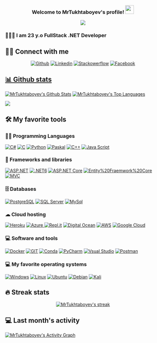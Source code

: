 <h3 align="center">
    Welcome to MrTukhtaboyev's profile!
    <img src="https://media.giphy.com/media/hvRJCLFzcasrR4ia7z/giphy.gif" width="28">
</h3>
<!--ANIMATED WELCOME TEXT -->
<p align="center">
    <a href="https://github.com/MrTukhtaboyev/readme-typing-svg">
        <img
                src="https://readme-typing-svg.herokuapp.com/?lines=Software%20Engineer;More%20than%20a%20year%20of%20experience;Always%20learning%20new%20things;%20A%20Self-confidence%20and%20self-motivated&center=true&width=380&height=45"></a>
</p>


### 👨🏻‍💻 I am 23 y.o FullStack .NET Developer

## 🙋‍♂️ Connect with me

<!-- Badges template - https://github.com/MrTukhtaboyev -->
<p align="center">
    <a href="https://github.com/MrTukhtaboyev">
        <img alt="Github"
             src="https://img.shields.io/badge/GitHub-100000?style=for-the-badge&logo=github&logoColor=white"></a>
    <a href="https://www.linkedin.com/in/mukhammadkarim-tukhtaboev/">
        <img alt="Linkedin"
             src="https://img.shields.io/badge/LinkedIn-0077B5?style=for-the-badge&logo=linkedin&logoColor=white"></a>
    <a href="https://stackoverflow.com/users/17122298/mukhammadkarim-tukhtaboev">
        <img alt="Stackowerflow"
             src="https://img.shields.io/badge/Stack_Overflow-FE7A16?style=for-the-badge&logo=stack-overflow&logoColor=white"></a>
    <a href="https://www.facebook.com/muhammadkarim.toxtaboyev.7">
        <img alt="Facebook"
             src="https://img.shields.io/badge/Facebook-1877F2?style=for-the-badge&logo=facebook&logoColor=white"></a>
    <a href="https://www.facebook.com/profile.php?id=100068970307814">
</p>


## 📊 Github stats
<p>
    <a align="center" href="https://github-readme-stats.vercel.app/api?username=MrTukhtaboyev&show_icons=true&count_private=true&theme=react&hide_border=true&bg_color=1F222E&title_color=F85D7F&icon_color=F8D866"><img alt="MrTukhtaboyev's Github Stats"
                    src="https://github-readme-stats.vercel.app/api?username=MrTukhtaboyev&show_icons=true&count_private=true&theme=react&hide_border=true&bg_color=1F222E&title_color=F85D7F&icon_color=F8D866" /></a>
  <a align="center" href="https://denvercoder1-github-readme-stats.vercel.app/api/top-langs/?username=MrTukhtaboyev&langs_count=8&layout=compact&theme=react&hide_border=true&bg_color=1F222E&title_color=F85D7F&icon_color=F8D866">
    <img alt="MrTukhtaboyev's Top Languages" src="https://denvercoder1-github-readme-stats.vercel.app/api/top-langs/?username=MrTukhtaboyev&langs_count=8&layout=compact&theme=react&hide_border=true&bg_color=1F222E&title_color=F85D7F&icon_color=F8D866" /></a>
</p>

<p>
  <a align="center" href="https://github.com/ryo-ma/github-profile-trophy">
    <img src="https://github-profile-trophy.vercel.app/?username=MrTukhtaboyev&theme=monokai&column=8&no-frame=true&no-bg=true">
  </a>
</p>


## 🛠️ My favorite tools

### 👨‍💻 Programming Languages

<p>
    <a href="#">
        <img alt="C#"
             src="https://img.shields.io/badge/csharp-%2300599C.svg?style=for-the-badge&logo=csharp&logoColor=white"></a>
    <a href="#">
        <img alt="C"
             src="https://img.shields.io/badge/c-%2300599C.svg?style=for-the-badge&logo=c&logoColor=white"/></a>
    <a href="#">
        <img alt="Python"
             src="https://img.shields.io/badge/Python-ED8B00?style=for-the-badge&logo=python&logoColor=white"/></a>
    <a href="#">
        <img alt="Paskal"
             src="https://img.shields.io/badge/Paskal-ED8B00?style=for-the-badge&logo=paskal&logoColor=white"/></a>
    <a href="#">
        <img alt="C++"
             src="https://img.shields.io/badge/Cpp-ED8B00?style=for-the-badge&logo=Cpp&logoColor=white"/></a>
    <a href="#">
        <img alt="Java Script"
             src="https://img.shields.io/badge/javascript-ED8B00?style=for-the-badge&logo=javascript&logoColor=white"/></a>
</p>


### 🧰 Frameworks and libraries

<p>
    <a href="#">
        <img alt="ASP.NET"
             src="https://img.shields.io/badge/ASP.NET-%23013243.svg?style=for-the-badge&logo=ASP.NET&logoColor=white"></a>
    <a href="#">
        <img alt=".NET6"
             src="https://img.shields.io/badge/.NET6-%23150458.svg?style=for-the-badge&logo=.NET6&logoColor=white"></a>
    <a href="#">
        <img alt="ASP.NET Core"
             src="https://img.shields.io/badge/ASP.NET CORE-%23EE4C2C.svg?style=for-the-badge&logo=ASP.NET Core&logoColor=white"/></a>
    <a href="#">
        <img alt="Entity%20Fraemwork%20Core"
             src="https://img.shields.io/badge/Entity%20Fraemwork-092E20?style=for-the-badge&logo=Entity%20Fraemwork&logoColor=green"></a>
    <a href="#">
        <img alt="MVC"
             src="https://img.shields.io/badge/MVC-43B02A?style=for-the-badge&logo=MVC&logoColor=white"/></a>
</p>

### 🗄️ Databases

<p>
    <a href="#">
        <img alt="PostgreSQL"
             src="https://img.shields.io/badge/PostgreSQL-316192?style=for-the-badge&logo=postgresql&logoColor=white"/></a>
    <a href="#">
        <img alt="SQL Server"
             src="https://img.shields.io/badge/SQL-07405E?style=for-the-badge&logo=sql&logoColor=white"/></a>
    <a href="#">
        <img alt="MySql"
             src="https://img.shields.io/badge/MySql-F80000?style=for-the-badge&logo=mysql&logoColor=black"/></a>
</p>

### ☁ Cloud hosting
<p>
    <a href="#">
        <img alt="Heroku"
             src="https://img.shields.io/badge/heroku-%23430098.svg?style=for-the-badge&logo=heroku&logoColor=white"/></a>
    <a href="#">
        <img alt="Azure"
             src="https://img.shields.io/badge/azure-%230072C6.svg?style=for-the-badge&logo=azure-devops&logoColor=white"/>
    </a>
    <a href="#">
        <img alt="Repl.it"
             src="https://img.shields.io/badge/Repl.it-%230D101E.svg?style=for-the-badge&logo=Repl.it&logoColor=white"/></a>
    <a href="#">
        <img alt="Digital Ocean"
             src="https://img.shields.io/badge/Digital_Ocean-0080FF?style=for-the-badge&logo=DigitalOcean&logoColor=white"></a>
    <a href="#">
        <img alt="AWS"
             src="https://img.shields.io/badge/AWS-0080FF?style=for-the-badge&logo=AWS&logoColor=white"></a>
    <a href="#">
        <img alt="Google Cloud"
             src="https://img.shields.io/badge/Google_Cloud-4285F4?style=for-the-badge&logo=google-cloud&logoColor=white"></a>
    <a href="#"><img alt="" src=""></a>
    <a href="#"><img alt="" src=""></a>
    <a href="#"><img alt="" src=""></a>
    <a href="#"><img alt="" src=""></a>
</p>

### 💻 Software and tools
<p>
    <a href="#">
        <img alt="Docker"
             src="https://img.shields.io/badge/Docker-2CA5E0?style=for-the-badge&logo=docker&logoColor=white"></a>
    <a href="#">
        <img alt="GIT"
             src="https://img.shields.io/badge/Git-F05032?style=for-the-badge&logo=git&logoColor=white"></a>
    <a href="#">
        <img alt="Conda"
             src="https://img.shields.io/badge/conda-342B029.svg?&style=for-the-badge&logo=anaconda&logoColor=white"></a>
    <a href="#">
        <img alt="PyCharm"
             src="https://img.shields.io/badge/pycharm-143?style=for-the-badge&logo=pycharm&logoColor=black&color=black&labelColor=green"></a>
    <a href="#">
        <img alt="Vsual Studio"
             src="https://img.shields.io/badge/Visual%20Studio-143?style=for-the-badge&logo=Visual%20Studio&logoColor=black&color=black&labelColor=yellow"></a>
    <a href="#">
        <img alt="Postman"
             src="https://img.shields.io/badge/Postman-FF6C37?style=for-the-badge&logo=Postman&logoColor=white"></a>
    <a href="#"><img alt="" src=""></a>
    <a href="#"><img alt="" src=""></a>
    <a href="#"><img alt="" src=""></a>
    <a href="#"><img alt="" src=""></a>
</p>

### 💻 My favorite operating systems
<p>
    <a href="#"><img alt="Windows"
                     src="https://img.shields.io/badge/Windows-0078D6?style=for-the-badge&logo=windows&logoColor=white"></a>
    <a href="#"><img alt="Linux"
                     src="https://img.shields.io/badge/Linux-FCC624?style=for-the-badge&logo=linux&logoColor=black"></a>
    <a href="#"><img alt="Ubuntu"
                     src="https://img.shields.io/badge/Ubuntu-E95420?style=for-the-badge&logo=ubuntu&logoColor=white"></a>
    <a href="#"><img alt="Debian"
                     src="https://img.shields.io/badge/Debian-A81D33?style=for-the-badge&logo=debian&logoColor=white"></a>
    <a href="#"><img alt="Kali"
                     src="https://img.shields.io/badge/Kali%20Linux-5BAEF2?style=for-the-badge&logo=kali&logoColor=white"></a>
    
</p>

## 🔥 Streak stats

<!-- GitHub Readme Streak Stats - https://github.com/clevercoderr/github-readme-streak-stats -->
<p align="center">
  <a href="#">
    <img title="🔥 Streak stats" alt="MrTukhtaboyev's streak" src="https://github-readme-streak-stats.herokuapp.com/?user=MrTukhtaboyev&theme=monokai-metallian&hide_border=true"/>
  </a>
</p>

## 💻 Last month's activity
<!-- https://github.com/clevercoderr/github-readme-activity-graph -->
<a href=""><img alt="MrTukhtaboyev's Activity Graph" src="https://activity-graph.herokuapp.com/graph?username=MrTukhtaboyev&bg_color=1F222E&color=F8D866&line=F85D7F&point=FFFFFF&hide_border=true" /></a>
